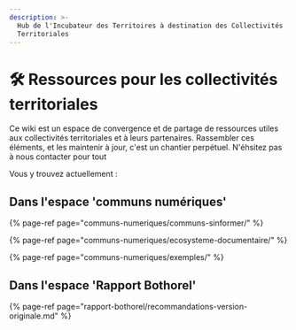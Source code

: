 ```yaml
---
description: >-
  Hub de l'Incubateur des Territoires à destination des Collectivités
  Territoriales
---
```


# 🛠 Ressources pour les collectivités territoriales

Ce wiki est un espace de convergence et de partage de ressources utiles aux collectivités territoriales et à leurs partenaires. Rassembler ces éléments, et les maintenir à jour, c'est un chantier perpétuel. N'éhsitez pas à nous contacter pour tout 

Vous y trouvez actuellement :

## Dans l'espace 'communs numériques'

{% page-ref page="communs-numeriques/communs-sinformer/" %}

{% page-ref page="communs-numeriques/ecosysteme-documentaire/" %}

{% page-ref page="communs-numeriques/exemples/" %}

## Dans l'espace 'Rapport Bothorel'

{% page-ref page="rapport-bothorel/recommandations-version-originale.md" %}











